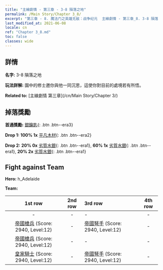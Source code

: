 ```yaml
---
title: "主線劇情 - 第三章 - 3-8 隕落之地"
permalink: /Main Story/Chapter 3_8/
excerpt: "第三章 - 8. 魔法门之英雄无敌：战争纪元  主線劇情 - 第三章_8. 3-8 隕落之地"
last_modified_at: 2021-06-08
locale: cn
ref: "Chapter 3_8.md"
toc: false
classes: wide
---
```


## 詳情

 **名字:** 3-8 隕落之地

 **玩法詳解:** 園中的修士邀你與他一同沉思，這使你對目前的處境若有所悟。

 **Related to:** [主線劇情 第三章](/cn/Main Story/Chapter 3/)

## 掉落獎勵

 **首通獎勵:** [銀鑰匙](/cn/Items/con_693/){: .btn .btn--era3}

 **Drop 1:** **100% 1x** [平凡木材](/cn/Items/mat_7/){: .btn .btn--era2}

 **Drop 2:** **20% 0x** [劣質水銀](/cn/Items/mat_2/){: .btn .btn--era1}, **60% 1x** [劣質水銀](/cn/Items/mat_2/){: .btn .btn--era1}, **20% 2x** [劣質水銀](/cn/Items/mat_2/){: .btn .btn--era1}


## Fight against Team
 **Hero:** h_Adelaide

 **Team:**


  | 1st row | 2nd row | 3rd row | 4th row |
  |:----:|:----:|:----|:----:|
  | - | - | - | - |
  | [帝國槍兵](/cn/units/Pikeman/) (Score: 2940, Level:12)  | - | [帝國弩手](/cn/units/Marksman/) (Score: 2940, Level:12)  | - |
  | [帝國槍兵](/cn/units/Pikeman/) (Score: 2940, Level:12)  | - | - | - |
  | [皇家騎士](/cn/units/Cavalier/) (Score: 2940, Level:12)  | - | [帝國弩手](/cn/units/Marksman/) (Score: 2940, Level:12)  | - |


